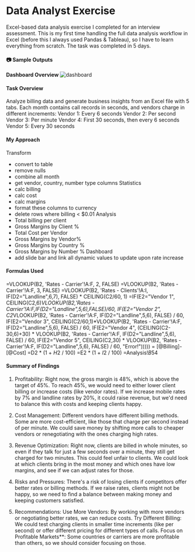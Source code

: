 # Data Analyst Exercise

Excel-based data analysis exercise I completed for an interview assessment. This is my first time handling the full data analysis workflow in Excel (before this I always used Pandas & Tableau), so I have to learn everything from scratch. The task was completed in 5 days.

#### 📷 Sample Outputs
**Dashboard Overview**
![dashboard](./screenshots/dashboard.png)

#### Task Overview
Analyze billing data and generate business insights from an Excel file with 5 tabs.
Each month contains call records in seconds, and vendors charge in different increments:
Vendor 1: Every 6 seconds
Vendor 2: Per second
Vendor 3: Per minute
Vendor 4: First 30 seconds, then every 6 seconds
Vendor 5: Every 30 seconds

#### My Approach
Transform
- convert to table
- remove nulls
- combine all month
- get vendor, country, number type columns
Statistics
- calc billing 
- calc cost
- calc margins
- format these columns to currency
- delete rows where billing < $0.01
Analysis
- Total billing per client
- Gross Margins by Client %
- Total Cost per Vendor
- Gross Margins by Vendor%
- Gross Margins by Country %
- Gross Margins by Number %
Dashboard
- add slide bar and link all dynamic values to update upon rate increase


#### Formulas Used
=VLOOKUP(B2, 'Rates - Carrier'!A:F, 2, FALSE)
=VLOOKUP(B2, 'Rates - Carrier'!A:F, 3, FALSE)
=VLOOKUP(B2, 'Rates - Clients'!A:I, IF(D2="Landline",6,7), FALSE) * CEILING(C2/60, 1)
=IF(E2="Vendor 1",
  CEILING(C2,6)*VLOOKUP(B2,'Rates - Carrier'!A:F,IF(D2="Landline",5,6),FALSE)/60,
IF(E2="Vendor 2",
  C2*VLOOKUP(B2, 'Rates - Carrier'!A:F, IF(D2="Landline",5,6), FALSE) / 60,
IF(E2="Vendor 3",
  CEILING(C2/60,1)*VLOOKUP(B2, 'Rates - Carrier'!A:F, IF(D2="Landline",5,6), FALSE) / 60,
IF(E2="Vendor 4",
  (CEILING(C2-30,6)+30) * VLOOKUP(B2, 'Rates - Carrier'!A:F, IF(D2="Landline",5,6), FALSE) / 60,
IF(E2="Vendor 5",
  CEILING(C2,30) * VLOOKUP(B2, 'Rates - Carrier'!A:F, IF(D2="Landline",5,6), FALSE) / 60,
"Error!")))))
= [@Billing]-[@Cost]
=D2 * (1 + $H$2 / 100)
=E2 * (1 + $I$2 / 100)
=Analysis!$B$54


#### Summary of Findings
1. Profitability:
 Right now, the gross margin is 48%, which is above the target of 45%. To reach 45%, we would need to either lower client billing or increase costs (like vendor rates).
 If we increase mobile rates by 7% and landline rates by 20%, it could raise revenue, but we'd need to balance this with costs and keeping clients happy.

2. Cost Management:
Different vendors have different billing methods. Some are more cost-efficient, like those that charge per second instead of per minute.
 We could save money by shifting more calls to cheaper vendors or renegotiating with the ones charging high rates.

3. Revenue Optimization:
Right now, clients are billed in whole minutes, so even if they talk for just a few seconds over a minute, they still get charged for two minutes. This could feel unfair to clients.
We could look at which clients bring in the most money and which ones have low margins, and see if we can adjust rates for those.

4. Risks and Pressures:
There's a risk of losing clients if competitors offer better rates or billing methods.
 If we raise rates, clients might not be happy, so we need to find a balance between making money and keeping customers satisfied.

5. Recommendations:
 Use More Vendors: By working with more vendors or negotiating better rates, we can reduce costs.
 Try Different Billing: We could test charging clients in smaller time increments (like per second) or offer different pricing for different types of calls.
Focus on Profitable Markets**: Some countries or carriers are more profitable than others, so we should consider focusing on those.


